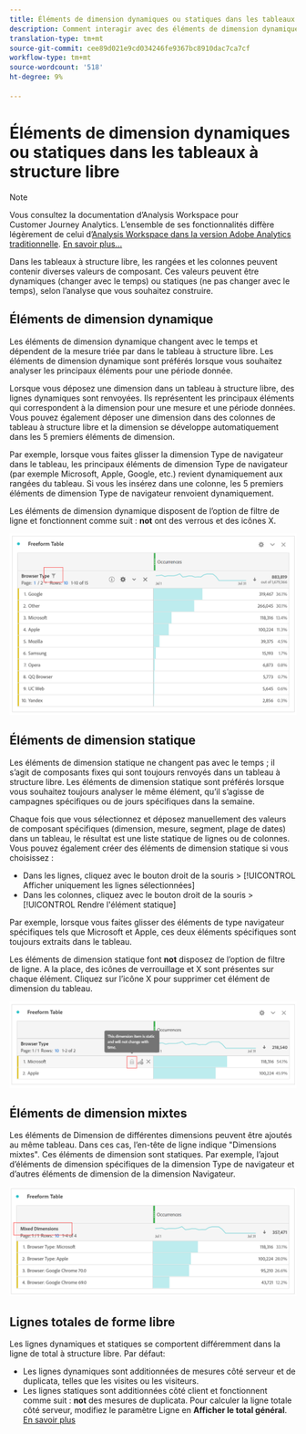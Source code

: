 ```yaml
---
title: Éléments de dimension dynamiques ou statiques dans les tableaux à structure libre
description: Comment interagir avec des éléments de dimension dynamiques et statiques dans des tableaux.
translation-type: tm+mt
source-git-commit: cee89d021e9cd034246fe9367bc8910dac7ca7cf
workflow-type: tm+mt
source-wordcount: '518'
ht-degree: 9%

---
```



# Éléments de dimension dynamiques ou statiques dans les tableaux à structure libre

>[!NOTE]
>
>Vous consultez la documentation d’Analysis Workspace pour Customer Journey Analytics. L’ensemble de ses fonctionnalités diffère légèrement de celui d’[Analysis Workspace dans la version Adobe Analytics traditionnelle](https://docs.adobe.com/content/help/fr-FR/analytics/analyze/analysis-workspace/home.html). [En savoir plus...](/help/getting-started/cja-aa.md)

Dans les tableaux à structure libre, les rangées et les colonnes peuvent contenir diverses valeurs de composant. Ces valeurs peuvent être dynamiques (changer avec le temps) ou statiques (ne pas changer avec le temps), selon l’analyse que vous souhaitez construire.

## Éléments de dimension dynamique

Les éléments de dimension dynamique changent avec le temps et dépendent de la mesure triée par dans le tableau à structure libre. Les éléments de dimension dynamique sont préférés lorsque vous souhaitez analyser les principaux éléments pour une période donnée.

Lorsque vous déposez une dimension dans un tableau à structure libre, des lignes dynamiques sont renvoyées. Ils représentent les principaux éléments qui correspondent à la dimension pour une mesure et une période données. Vous pouvez également déposer une dimension dans des colonnes de tableau à structure libre et la dimension se développe automatiquement dans les 5 premiers éléments de dimension.

Par exemple, lorsque vous faites glisser la dimension Type de navigateur dans le tableau, les principaux éléments de dimension Type de navigateur (par exemple Microsoft, Apple, Google, etc.) revient dynamiquement aux rangées du tableau. Si vous les insérez dans une colonne, les 5 premiers éléments de dimension Type de navigateur renvoient dynamiquement.

Les éléments de dimension dynamique disposent de l’option de filtre de ligne et fonctionnent comme suit : **not** ont des verrous et des icônes X.

![](assets/dynamic-items.png)

## Éléments de dimension statique

Les éléments de dimension statique ne changent pas avec le temps ; il s’agit de composants fixes qui sont toujours renvoyés dans un tableau à structure libre. Les éléments de dimension statique sont préférés lorsque vous souhaitez toujours analyser le même élément, qu’il s’agisse de campagnes spécifiques ou de jours spécifiques dans la semaine.

Chaque fois que vous sélectionnez et déposez manuellement des valeurs de composant spécifiques (dimension, mesure, segment, plage de dates) dans un tableau, le résultat est une liste statique de lignes ou de colonnes. Vous pouvez également créer des éléments de dimension statique si vous choisissez :

* Dans les lignes, cliquez avec le bouton droit de la souris > [!UICONTROL Afficher uniquement les lignes sélectionnées]
* Dans les colonnes, cliquez avec le bouton droit de la souris > [!UICONTROL Rendre l&#39;élément statique]

Par exemple, lorsque vous faites glisser des éléments de type navigateur spécifiques tels que Microsoft et Apple, ces deux éléments spécifiques sont toujours extraits dans le tableau.

Les éléments de dimension statique font **not** disposez de l’option de filtre de ligne. A la place, des icônes de verrouillage et X sont présentes sur chaque élément. Cliquez sur l’icône X pour supprimer cet élément de dimension du tableau.

![](assets/static-items.png)

## Éléments de dimension mixtes

Les éléments de Dimension de différentes dimensions peuvent être ajoutés au même tableau. Dans ces cas, l’en-tête de ligne indique &quot;Dimensions mixtes&quot;. Ces éléments de dimension sont statiques. Par exemple, l’ajout d’éléments de dimension spécifiques de la dimension Type de navigateur et d’autres éléments de dimension de la dimension Navigateur.

![](assets/mixed-dimensions.png)

## Lignes totales de forme libre

Les lignes dynamiques et statiques se comportent différemment dans la ligne de total à structure libre. Par défaut:

* Les lignes dynamiques sont additionnées de mesures côté serveur et de duplicata, telles que les visites ou les visiteurs.
* Les lignes statiques sont additionnées côté client et fonctionnent comme suit : **not** des mesures de duplicata. Pour calculer la ligne totale côté serveur, modifiez le paramètre Ligne en **Afficher le total général**. [En savoir plus](https://docs.adobe.com/content/help/fr-FR/analytics/analyze/analysis-workspace/build-workspace-project/workspace-totals.html)

